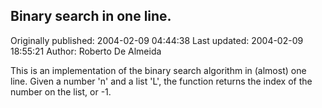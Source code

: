 ## Binary search in one line.

Originally published: 2004-02-09 04:44:38
Last updated: 2004-02-09 18:55:21
Author: Roberto De Almeida

This is an implementation of the binary search algorithm in (almost) one line. Given a number 'n' and a list 'L', the function returns the index of the number on the list, or -1.
